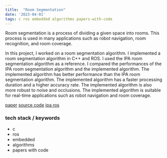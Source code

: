 ```yaml
---
title:  "Room Segmentation"
date: '2023-04-01'
tags: c ros embedded algorithms papers-with-code
---
```



Room segmentation is a process of dividing a given space into rooms. This process is used in many applications such as robot navigation, room recognition, and room coverage. 

In this project, I worked on a room segmentation algorithm. I implemented a room segmentation algorithm in C++ and ROS. I used the IPA room segmentation algorithm as a reference. I compared the performances of the IPA room segmentation algorithm and the implemented algorithm. The implemented algorithm has better performance than the IPA room segmentation algorithm. The implemented algorithm has a faster processing duration and a higher accuracy rate. The implemented algorithm is also more robust to noise and occlusions. The implemented algorithm is suitable for real-time applications such as robot navigation and room coverage.

[paper](http://wiki.ros.org.jsk.imi.i.u-tokyo.ac.jp/attachments/ipa_room_segmentation/article.pdf)
[source code](https://github.com/ipa320/ipa_coverage_planning)
[ipa ros](https://wiki.ros.org/ipa_room_segmentation)

### tech stack / keywords
- c
- ros
- embedded
- algorithms
- papers with code